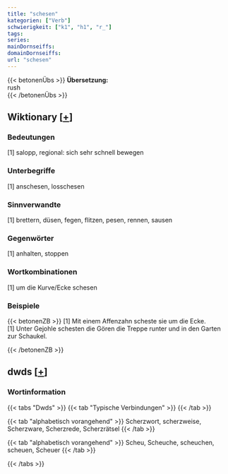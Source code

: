 ```yaml
---
title: "schesen"
kategorien: ["Verb"]
schwierigkeit: ["k1", "h1", "r_"]
tags:
series:
mainDornseiffs:
domainDornseiffs:
url: "schesen"
---
```


{{< betonenÜbs >}}
**Übersetzung:**  
rush  
{{< /betonenÜbs >}}

## Wiktionary [[+](https://de.wiktionary.org/wiki/schesen)]

### Bedeutungen
[1] salopp, regional: sich sehr schnell bewegen  

### Unterbegriffe
[1] anschesen, losschesen  

### Sinnverwandte
[1] brettern, düsen, fegen, flitzen, pesen, rennen, sausen  

### Gegenwörter
[1] anhalten, stoppen  

### Wortkombinationen
[1] um die Kurve/Ecke schesen  

### Beispiele
{{< betonenZB >}}
[1] Mit einem Affenzahn scheste sie um die Ecke.  
[1] Unter Gejohle schesten die Gören die Treppe runter und in den Garten zur Schaukel.  

{{< /betonenZB >}}


## dwds [[+](https://www.dwds.de/wb/schesen)]

### Wortinformation
{{< tabs "Dwds" >}}
{{< tab "Typische Verbindungen" >}}
{{< /tab >}}

{{< tab "alphabetisch vorangehend" >}}
Scherzwort, scherzweise, Scherzware, Scherzrede, Scherzrätsel
{{< /tab >}}

{{< tab "alphabetisch vorangehend" >}}
Scheu, Scheuche, scheuchen, scheuen, Scheuer
{{< /tab >}}

{{< /tabs >}}

